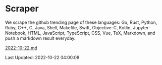 # Scraper

We scrape the github trending page of these languages: Go, Rust, Python, Ruby, C++, C, Java, Shell, Makefile, Swift, Objective-C, Kotlin, Jupyter-Notebook, HTML, JavaScript, TypeScript, CSS, Vue, TeX, Markdown, and push a markdown result everyday.

[2022-10-22.md](https://github.com/yangwenmai/github-trending-backup/blob/master/2022-10-22.md)

Last Updated: 2022-10-22 04:00:08